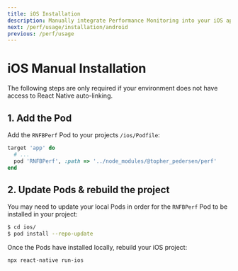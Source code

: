 ```yaml
---
title: iOS Installation
description: Manually integrate Performance Monitoring into your iOS application.
next: /perf/usage/installation/android
previous: /perf/usage
---
```


# iOS Manual Installation

The following steps are only required if your environment does not have access to React Native
auto-linking.

## 1. Add the Pod

Add the `RNFBPerf` Pod to your projects `/ios/Podfile`:

```ruby
target 'app' do
  # ...
  pod 'RNFBPerf', :path => '../node_modules/@topher_pedersen/perf'
end
```

## 2. Update Pods & rebuild the project

You may need to update your local Pods in order for the `RNFBPerf` Pod to be installed in your project:

```bash
$ cd ios/
$ pod install --repo-update
```

Once the Pods have installed locally, rebuild your iOS project:

```bash
npx react-native run-ios
```
